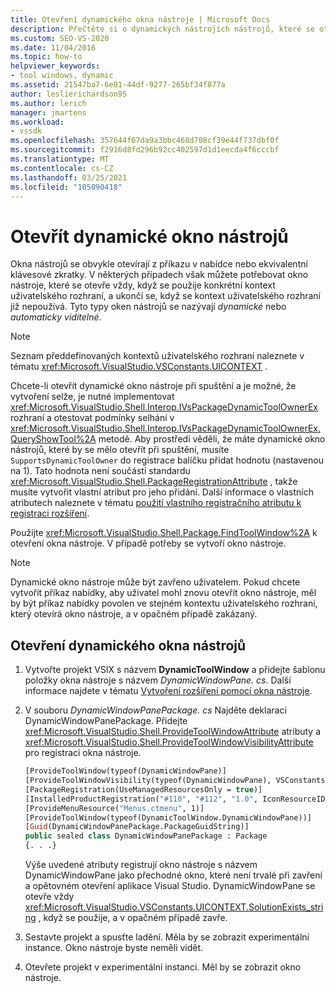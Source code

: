 ```yaml
---
title: Otevření dynamického okna nástroje | Microsoft Docs
description: Přečtěte si o dynamických nástrojích nástrojů, které se otevře při každém použití a zavření konkrétního kontextu uživatelského rozhraní, když se kontext uživatelského rozhraní už nepoužívá.
ms.custom: SEO-VS-2020
ms.date: 11/04/2016
ms.topic: how-to
helpviewer_keywords:
- tool windows, dynamic
ms.assetid: 21547ba7-6e81-44df-9277-265bf34f877a
author: leslierichardson95
ms.author: lerich
manager: jmartens
ms.workload:
- vssdk
ms.openlocfilehash: 357644f67da9a3bbc468d708cf39e44f737dbf0f
ms.sourcegitcommit: f2916d8fd296b92cc402597d1d1eecda4f6cccbf
ms.translationtype: MT
ms.contentlocale: cs-CZ
ms.lasthandoff: 03/25/2021
ms.locfileid: "105090418"
---
```

# <a name="open-a-dynamic-tool-window"></a>Otevřít dynamické okno nástrojů
Okna nástrojů se obvykle otevírají z příkazu v nabídce nebo ekvivalentní klávesové zkratky. V některých případech však můžete potřebovat okno nástroje, které se otevře vždy, když se použije konkrétní kontext uživatelského rozhraní, a ukončí se, když se kontext uživatelského rozhraní již nepoužívá. Tyto typy oken nástrojů se nazývají *dynamické* nebo *automaticky viditelné*.

> [!NOTE]
> Seznam předdefinovaných kontextů uživatelského rozhraní naleznete v tématu <xref:Microsoft.VisualStudio.VSConstants.UICONTEXT> .

 Chcete-li otevřít dynamické okno nástroje při spuštění a je možné, že vytvoření selže, je nutné implementovat <xref:Microsoft.VisualStudio.Shell.Interop.IVsPackageDynamicToolOwnerEx> rozhraní a otestovat podmínky selhání v <xref:Microsoft.VisualStudio.Shell.Interop.IVsPackageDynamicToolOwnerEx.QueryShowTool%2A> metodě. Aby prostředí věděli, že máte dynamické okno nástrojů, které by se mělo otevřít při spuštění, musíte `SupportsDynamicToolOwner` do registrace balíčku přidat hodnotu (nastavenou na 1). Tato hodnota není součástí standardu <xref:Microsoft.VisualStudio.Shell.PackageRegistrationAttribute> , takže musíte vytvořit vlastní atribut pro jeho přidání. Další informace o vlastních atributech naleznete v tématu [použití vlastního registračního atributu k registraci rozšíření](../extensibility/registering-and-unregistering-vspackages.md#using-a-custom-registration-attribute-to-register-an-extension).

 Použijte <xref:Microsoft.VisualStudio.Shell.Package.FindToolWindow%2A> k otevření okna nástroje. V případě potřeby se vytvoří okno nástroje.

> [!NOTE]
> Dynamické okno nástroje může být zavřeno uživatelem. Pokud chcete vytvořit příkaz nabídky, aby uživatel mohl znovu otevřít okno nástroje, měl by být příkaz nabídky povolen ve stejném kontextu uživatelského rozhraní, který otevírá okno nástroje, a v opačném případě zakázaný.

## <a name="to-open-a-dynamic-tool-window"></a>Otevření dynamického okna nástrojů

1. Vytvořte projekt VSIX s názvem **DynamicToolWindow** a přidejte šablonu položky okna nástroje s názvem *DynamicWindowPane. cs*. Další informace najdete v tématu [Vytvoření rozšíření pomocí okna nástroje](../extensibility/creating-an-extension-with-a-tool-window.md).

2. V souboru *DynamicWindowPanePackage. cs* Najděte deklaraci DynamicWindowPanePackage. Přidejte <xref:Microsoft.VisualStudio.Shell.ProvideToolWindowAttribute> atributy a <xref:Microsoft.VisualStudio.Shell.ProvideToolWindowVisibilityAttribute> pro registraci okna nástroje.

    ```vb
    [ProvideToolWindow(typeof(DynamicWindowPane)]
    [ProvideToolWindowVisibility(typeof(DynamicWindowPane), VSConstants.UICONTEXT.SolutionExists_string)]
    [PackageRegistration(UseManagedResourcesOnly = true)]
    [InstalledProductRegistration("#110", "#112", "1.0", IconResourceID = 400)] // Info on this package for Help/About
    [ProvideMenuResource("Menus.ctmenu", 1)]
    [ProvideToolWindow(typeof(DynamicToolWindow.DynamicWindowPane))]
    [Guid(DynamicWindowPanePackage.PackageGuidString)]
    public sealed class DynamicWindowPanePackage : Package
    {. . .}
    ```

     Výše uvedené atributy registrují okno nástroje s názvem DynamicWindowPane jako přechodné okno, které není trvalé při zavření a opětovném otevření aplikace Visual Studio. DynamicWindowPane se otevře vždy <xref:Microsoft.VisualStudio.VSConstants.UICONTEXT.SolutionExists_string> , když se použije, a v opačném případě zavře.

3. Sestavte projekt a spusťte ladění. Měla by se zobrazit experimentální instance. Okno nástroje byste neměli vidět.

4. Otevřete projekt v experimentální instanci. Měl by se zobrazit okno nástroje.
